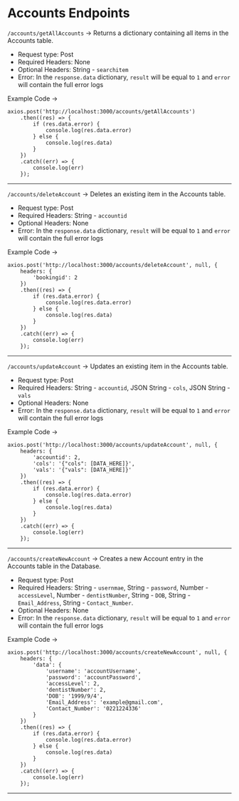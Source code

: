 # Accounts Endpoints

`/accounts/getAllAccounts` -> Returns a dictionary containing all items in the Accounts table.

- Request type: Post
- Required Headers: None
- Optional Headers: String - `searchitem`
- Error: In the `response.data` dictionary, `result` will be equal to `1` and `error` will contain the full error logs

Example Code -> 
```
axios.post('http://localhost:3000/accounts/getAllAccounts')
    .then((res) => {
        if (res.data.error) {
            console.log(res.data.error)
        } else {
            console.log(res.data)
        }
    })
    .catch((err) => {
        console.log(err)
    });
```

----

`/accounts/deleteAccount` -> Deletes an existing item in the Accounts table.

- Request type: Post
- Required Headers: String - `accountid`
- Optional Headers: None
- Error: In the `response.data` dictionary, `result` will be equal to `1` and `error` will contain the full error logs

Example Code -> 
```
axios.post('http://localhost:3000/accounts/deleteAccount', null, {
    headers: {
        'bookingid': 2
    })
    .then((res) => {
        if (res.data.error) {
            console.log(res.data.error)
        } else {
            console.log(res.data)
        }
    })
    .catch((err) => {
        console.log(err)
    });
```

----

`/accounts/updateAccount` -> Updates an existing item in the Accounts table.

- Request type: Post
- Required Headers: String - `accountid`, JSON String - `cols`, JSON String - `vals`
- Optional Headers: None
- Error: In the `response.data` dictionary, `result` will be equal to `1` and `error` will contain the full error logs

Example Code -> 
```
axios.post('http://localhost:3000/accounts/updateAccount', null, {
    headers: {
        'accountid': 2,
        'cols': '{"cols": [DATA_HERE]}',
        'vals': '{"vals": [DATA_HERE]}'
    })
    .then((res) => {
        if (res.data.error) {
            console.log(res.data.error)
        } else {
            console.log(res.data)
        }
    })
    .catch((err) => {
        console.log(err)
    });
```

----

`/accounts/createNewAccount` -> Creates a new Account entry in the Accounts table in the Database.

- Request type: Post
- Required Headers: String - `usernmae`, String - `password`, Number - `accessLevel`, Number - `dentistNumber`, String - `DOB`, String - `Email_Address`, String - `Contact_Number`.
- Optional Headers: None
- Error: In the `response.data` dictionary, `result` will be equal to `1` and `error` will contain the full error logs

Example Code -> 
```
axios.post('http://localhost:3000/accounts/createNewAccount', null, {
    headers: {
        'data': {
            'username': 'accountUsername',
            'password': 'accountPassword',
            'accessLevel': 2,
            'dentistNumber': 2,
            'DOB': '1999/9/4',
            'Email_Address': 'example@gmail.com',
            'Contact_Number': '0221224336'
        }
    })
    .then((res) => {
        if (res.data.error) {
            console.log(res.data.error)
        } else {
            console.log(res.data)
        }
    })
    .catch((err) => {
        console.log(err)
    });
```

----